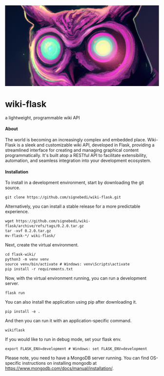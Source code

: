 ![logo](wikiflask/static/full_logo.png)

# wiki-flask
a lightweight, programmable wiki API


#### About

The world is becoming an increasingly complex and embedded place. Wiki-Flask is a sleek and customizable wiki API, developed in Flask, providing a streamlined interface for creating and managing graphical content programmatically. It's built atop a RESTful API to facilitate extensibility, automation, and seamless integration into your development ecosystem. 


#### Installation

To install in a development environment, start by downloading the git source.

```
git clone https://github.com/signebedi/wiki-flask.git
```

Alternatively, you can install a stable release for a more predictable experience.

```
wget https://github.com/signebedi/wiki-flask/archive/refs/tags/0.2.0.tar.gz
tar -xvf 0.2.0.tar.gz
mv-flask-*/ wiki-flask/
```

Next, create the virtual environment.

```
cd flask-wiki/
python3 -m venv venv
source venv/bin/activate # Windows: venv\Scripts\activate 
pip install -r requirements.txt
```

Now, with the virtual environment running, you can run a development server.

```
flask run
```

You can also install the application using pip after downloading it.

```
pip install -e .
```

And then you can run it with an application-specific command.

```
wikiflask
```

If you would like to run in debug mode, set your flask env.

```
export FLASK_ENV=development # Windows: set FLASK_ENV=development
```

Please note, you need to have a MongoDB server running. You can find OS-specific instructions on installing mongodb at https://www.mongodb.com/docs/manual/installation/.